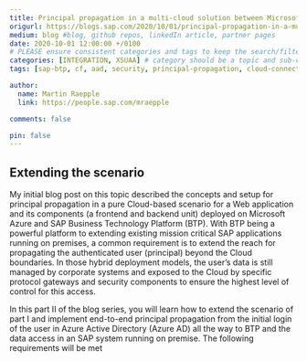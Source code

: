 ```yaml
---
title: Principal propagation in a multi-cloud solution between Microsoft Azure and SAP Business Technology Platform (BTP), Part II Connecting the system on-premise
origurl: https://blogs.sap.com/2020/10/01/principal-propagation-in-a-multi-cloud-solution-between-microsoft-azure-and-sap-cloud-platform-scp-part-ii/
medium: blog #blog, github repos, linkedIn article, partner pages
date: 2020-10-01 12:00:00 +/0100
# PLEASE ensure consistent categories and tags to keep the search/filtering meaningful!
categories: [INTEGRATION, XSUAA] # category should be a topic and sub-category primary product
tags: [sap-btp, cf, aad, security, principal-propagation, cloud-connector, sap-gateway, app-service, oauth]     # TAG names should always be lowercase

author:
  name: Martin Raepple
  link: https://people.sap.com/mraepple

comments: false

pin: false
---
```


## Extending the scenario

My initial blog post on this topic described the concepts and setup for principal propagation in a pure Cloud-based scenario for a Web application and its components (a frontend and backend unit) deployed on Microsoft Azure and SAP Business Technology Platform (BTP). With BTP being a powerful platform to extending existing mission critical SAP applications running on premises, a common requirement is to extend the reach for propagating the authenticated user (principal) beyond the Cloud boundaries. In those hybrid deployment models, the user’s data is still managed by corporate systems and exposed to the Cloud by specific protocol gateways and security components to ensure the highest level of control for this access.

In this part II of the blog series, you will learn how to extend the scenario of part I and implement end-to-end principal propagation from the initial login of the user in Azure Active Directory (Azure AD) all the way to BTP and the data access in an SAP system running on premise. The following requirements will be met
